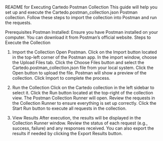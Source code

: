 README for Executing Cartedo Postman Collection
This guide will help you set up and execute the Cartedo.postman_collection.json Postman collection. Follow these steps to import the collection into Postman and run the requests.

Prerequisites
Postman Installed: Ensure you have Postman installed on your computer. You can download it from Postman’s official website.
Steps to Execute the Collection
1. Import the Collection
Open Postman.
Click on the Import button located in the top-left corner of the Postman app.
In the import window, choose the Upload Files tab.
Click the Choose Files button and select the Cartedo.postman_collection.json file from your local system.
Click the Open button to upload the file.
Postman will show a preview of the collection. Click Import to complete the process.

2. Run the Collection
Click on the Cartedo collection in the left sidebar to select it.
Click the Run button located at the top-right of the collection view.
The Postman Collection Runner will open.
Review the requests in the Collection Runner to ensure everything is set up correctly.
Click the Start Run button to execute all requests in the collection.

3. View Results
After execution, the results will be displayed in the Collection Runner window.
Review the status of each request (e.g., success, failure) and any responses received.
You can also export the results if needed by clicking the Export Results button.
